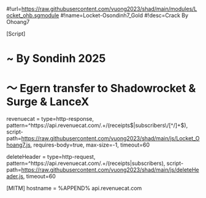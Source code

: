 #!url=https://raw.githubusercontent.com/vuong2023/shad/main/modules/Locket_ohb.sgmodule
#!name=Locket-Osondinh7_Gold
#!desc=Crack By Ohoang7

[Script]
# ~ By Sondinh 2025
# ～ Egern transfer to Shadowrocket & Surge & LanceX
revenuecat = type=http-response, pattern=^https:\/\/api\.revenuecat\.com\/.+\/(receipts$|subscribers\/[^/]+$), script-path=https://raw.githubusercontent.com/vuong2023/shad/main/js/Locket_Ohoang7.js, requires-body=true, max-size=-1, timeout=60

deleteHeader = type=http-request, pattern=^https:\/\/api\.revenuecat\.com\/.+\/(receipts|subscribers), script-path=https://raw.githubusercontent.com/vuong2023/shad/main/js/deleteHeader.js, timeout=60

[MITM]
hostname = %APPEND% api.revenuecat.com

